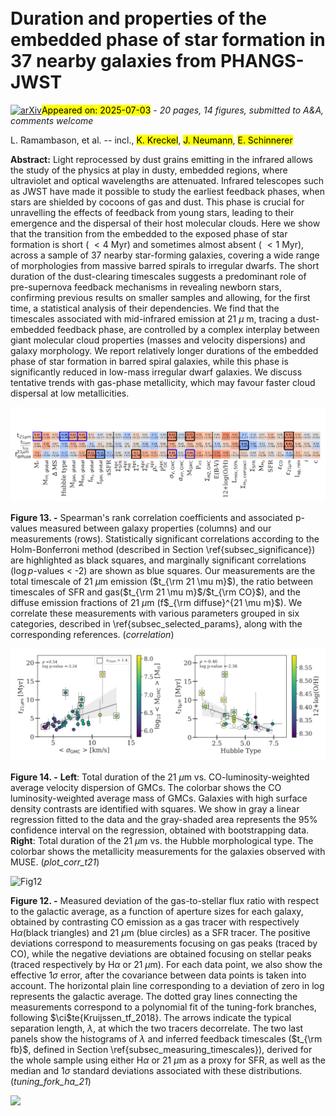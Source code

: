 <div class="macros" style="visibility:hidden;">
$\newcommand{\ensuremath}{}$
$\newcommand{\xspace}{}$
$\newcommand{\object}[1]{\texttt{#1}}$
$\newcommand{\farcs}{{.}''}$
$\newcommand{\farcm}{{.}'}$
$\newcommand{\arcsec}{''}$
$\newcommand{\arcmin}{'}$
$\newcommand{\ion}[2]{#1#2}$
$\newcommand{\textsc}[1]{\textrm{#1}}$
$\newcommand{\hl}[1]{\textrm{#1}}$
$\newcommand{\footnote}[1]{}$
$\newcommand{\toadd}[1]{{\color{red}{{[TO ADD: \bf #1]}}}}$
$\newcommand{\hi}{H~{\sc i}}$
$\newcommand{\hii}{H~{\sc ii}}$
$\newcommand{\ha}{\ifmmode{\rm H}\alpha \else H\alpha\fi}$
$\newcommand{\hb}{\ifmmode{\rm H}\beta \else H\beta\fi}$
$\newcommand{\lya}{\ifmmode{\rm Ly}\alpha \else Ly\alpha\fi}$
$\newcommand{\hei}{He~{\sc i}}$
$\newcommand{\Hei}{He~{\sc i} \lambda4471}$
$\newcommand{\heii}{He~{\sc ii}}$
$\newcommand{\Heiiuv}{He~{\sc ii} \lambda1640}$
$\newcommand{\Heiiopt}{He~{\sc ii} \lambda4686}$
$\newcommand{\ebv}{\ifmmode E_{\rm B-V} \else E_{\rm B-V}\fi}$
$\newcommand{\av}{\ifmmode A_{\rm V} \else A_{\rm V}\fi}$
$\newcommand{\alphaCO}{\ifmmode \alpha_{\rm CO} \else \alpha_{\rm CO}\fi}$
$\newcommand{\oh}{\ifmmode 12 + \log({\rm O/H}) \else12 + \log({\rm O/H})\fi}$
$\newcommand{\nii}{[N~{\sc ii}]}$
$\newcommand{\niii}{[N~{\sc iii}]}$
$\newcommand{\oi}{[O~{\sc i}]}$
$\newcommand{\oii}{[O~{\sc ii}]}$
$\newcommand{\oiii}{[O~{\sc iii}]}$
$\newcommand{\oiv}{[O~{\sc iv}]}$
$\newcommand{\sii}{[S~{\sc ii}]}$
$\newcommand{\siii}{[S~{\sc iii}]}$
$\newcommand{\siv}{[S~{\sc iv}]}$
$\newcommand{\ci}{[C~{\sc i}]}$
$\newcommand{\cii}{[C~{\sc ii}]}$
$\newcommand{\civ}{[C~{\sc iv}]}$
$\newcommand{\neiii}{[Ne~{\sc iii}]}$
$\newcommand{\neii}{[Ne~{\sc ii}]}$
$\newcommand{\nev}{[Ne~{\sc v}]}$
$\newcommand{\nevi}{[Ne~{\sc vi}]}$
$\newcommand{\neiv}{[Ne~{\sc iv}]}$
$\newcommand{\feii}{[Fe~{\sc ii}]}$
$\newcommand{\feiii}{[Fe~{\sc iii}]}$
$\newcommand{\feiv}{[Fe~{\sc iv}]}$
$\newcommand{\fev}{[Fe~{\sc v}]}$
$\newcommand{\fevi}{[Fe~{\sc vi}]}$
$\newcommand{\fevii}{[Fe~{\sc vii}]}$
$\newcommand{\silii}{[Si~{\sc ii}]}$
$\newcommand{\arii}{[Ar~{\sc ii}]}$
$\newcommand{\ariii}{[Ar~{\sc iii}]}$
$\newcommand{\ariv}{[Ar~{\sc iv}]}$
$\newcommand{\mgiv}{[Mg~{\sc iv}]}$
$\newcommand{\Niiib}{N~{\sc iii} \lambda4512Å}$
$\newcommand{\Nv}{N~{\sc v} \lambda4612Å}$
$\newcommand{\Niii}{N~{\sc iii} \lambda4640Å}$
$\newcommand{\Civb}{C~{\sc iv} \lambda4658Å}$
$\newcommand{\Heii}{He~{\sc ii} \lambda4686}$
$\newcommand{\Ciii}{C~{\sc iii} \lambda5696}$
$\newcommand{\Civ}{C~{\sc iv} \lambda5808}$
$\newcommand{\Ciiiuv}{C~{\sc iii}] \lambda1909}$
$\newcommand{\Oiiiuv}{O~{\sc iii}] \lambda1666}$
$\newcommand{\arraystretch}{1.3}$
$\newcommand{\micron}{\mum}$
$\newcommand{\kms}{km s^{-1}}$
$\newcommand{\kmsmpc}{km s^{-1} Mpc^{-1}}$
$\newcommand{\cmc}{cm^{-3}}$
$\newcommand{\erg}{erg s^{-1} cm^{-2} Å^{-1}}$
$\newcommand{\ergs}{erg s^{-1}}$
$\newcommand{\ergscm}{erg s^{-1} cm^{-2}}$
$\newcommand{\msun}{\ifmmode M_{\odot} \else M_{\odot}\fi}$
$\newcommand{\msunyr}{\ifmmode M_{\odot} {\rm yr}^{-1} \else M_{\odot} yr^{-1}\fi}$
$\newcommand{\zsun}{\ifmmode Z_{\odot} \else Z_{\odot}\fi}$
$\newcommand{\lsun}{\ifmmode L_{\odot} \else L_{\odot}\fi}$
$\newcommand{\mup}{\ifmmode M_{\rm up} \else M_{\rm up}\fi}$
$\newcommand{\mlow}{\ifmmode M_{\rm low} \else M_{\rm low}\fi}$
$\newcommand{\aap}{A\&A}$
$\newcommand{\aaps}{A\&AS}$
$\newcommand{\aas}{A\&AS}$
$\newcommand{\aj}{AJ}$
$\newcommand{\apj}{ApJ}$
$\newcommand{\apjl}{ApJL}$
$\newcommand{\apjs}{ApJS}$
$\newcommand{\mnras}{MNRAS}$
$\newcommand{\pasp}{PASP}$
$\newcommand{\rmxaa}{Revista Mexicana de Astronomía y Astrofísica}$
$\newcommand{\Nii}{[N\small II]\normalsize \lambda\lambda6548,6584A}$
$\newcommand{\Sii}{[S~{\sc ii}] \lambda\lambda6716,6731Å}$
$\newcommand{\Siii}{[S~{\sc iii}] \lambda\lambda9068,9532Å}$
$\newcommand{\Oi}{[O~{\sc i}] \lambda6300Å}$
$\newcommand{\Oii}{[O~{\sc ii}] \lambda\lambda3726, 3728Å}$
$\newcommand{\Oiii}{[O~{\sc iii}] \lambda\lambda4959,5007Å}$
$\newcommand{\oiiil}{[O~{\sc iii}]\lambda 5007Å}$
$\newcommand{\oiiill}{[O~{\sc iii}]\lambda 4959Å}$
$\newcommand{\fesc}{\ifmmode f_{\rm esc} \else f_{\rm esc}\fi}$
$\newcommand{\feschii}{\ifmmode f_{\rm esc,HII} \else f_{\rm esc,HII}\fi}$</div>



<div id="title">

# Duration and properties of the embedded phase of star formation in 37 nearby galaxies from PHANGS-JWST

</div>
<div id="comments">

[![arXiv](https://img.shields.io/badge/arXiv-2507.01508-b31b1b.svg)](https://arxiv.org/abs/2507.01508)<mark>Appeared on: 2025-07-03</mark> -  _20 pages, 14 figures, submitted to A&A, comments welcome_

</div>
<div id="authors">

L. Ramambason, et al. -- incl., <mark>K. Kreckel</mark>, <mark>J. Neumann</mark>, <mark>E. Schinnerer</mark>

</div>
<div id="abstract">

**Abstract:** Light reprocessed by dust grains emitting in the infrared allows the study of the physics at play in dusty, embedded regions, where ultraviolet and optical wavelengths are attenuated. Infrared telescopes such as JWST have made it possible to study the earliest feedback phases, when stars are shielded by cocoons of gas and dust. This phase is crucial for unravelling the effects of feedback from young stars, leading to their emergence and the dispersal of their host molecular clouds. Here we show that the transition from the embedded to the exposed phase of star formation is short ( $< 4$ Myr) and sometimes almost absent ( $< 1$ Myr), across a sample of 37 nearby star-forming galaxies, covering a wide range of morphologies from massive barred spirals to irregular dwarfs. The short duration of the dust-clearing timescales suggests a predominant role of pre-supernova feedback mechanisms in revealing newborn stars, confirming previous results on smaller samples and allowing, for the first time, a statistical analysis of their dependencies. We find that the timescales associated with mid-infrared emission at 21 $\mu$ m, tracing a dust-embedded feedback phase, are controlled by a complex interplay between giant molecular cloud properties (masses and velocity dispersions) and galaxy morphology. We report relatively longer durations of the embedded phase of star formation in barred spiral galaxies, while this phase is significantly reduced in low-mass irregular dwarf galaxies. We discuss tentative trends with gas-phase metallicity, which may favour faster cloud dispersal at low metallicities.

</div>

<div id="div_fig1">

<img src="tmp_2507.01508/./Fig7.png" alt="Fig13" width="100%"/>

**Figure 13. -** Spearman's rank correlation coefficients and associated p-values measured between galaxy properties (columns) and our measurements (rows). Statistically significant correlations according to the Holm-Bonferroni method (described in Section \ref{subsec_significance}) are highlighted as black squares, and marginally significant correlations ($\log p$-values < -2) are shown as blue squares. Our measurements are the total timescale of 21 $\mu$m emission ($t_{\rm 21 \mu m}$), the ratio between timescales of SFR and gas($t_{\rm 21 \mu m}$/$t_{\rm CO}$), and the diffuse emission fractions of 21 $\mu$m (f$_{\rm diffuse}^{21 \mu m}$). We correlate these measurements with various parameters grouped in six categories, described in \ref{subsec_selected_params}, along with the corresponding references. (*correlation*)

</div>
<div id="div_fig2">

<img src="tmp_2507.01508/./Fig8_1.png" alt="Fig14.1" width="50%"/><img src="tmp_2507.01508/./Fig8_2.png" alt="Fig14.2" width="50%"/>

**Figure 14. -** **Left**: Total duration of the 21 $\mu$m vs. CO-luminosity-weighted average velocity dispersion of GMCs. The colorbar shows the CO luminosity-weighted average mass of GMCs. Galaxies with high surface density contrasts are identified with squares. We show in gray a linear regression fitted to the data and the gray-shaded area represents the 95\% confidence interval on the regression, obtained with bootstrapping data. **Right**: Total duration of the 21 $\mu$m vs. the Hubble morphological type. The colorbar shows the metallicity measurements for the galaxies observed with MUSE. (*plot_corr_t21*)

</div>
<div id="div_fig3">

<img src="tmp_2507.01508/./Fig3.png" alt="Fig12" width="100%"/>

**Figure 12. -** Measured deviation of the gas-to-stellar flux ratio with respect to the galactic average, as a function of aperture sizes for each galaxy, obtained by contrasting CO emission as a gas tracer with respectively H$\alpha$(black triangles) and 21 $\mu$m (blue circles) as a SFR tracer. The positive deviations correspond to measurements focusing on gas peaks (traced by CO), while the negative deviations are obtained focusing on stellar peaks (traced respectively by H$\alpha$ or 21 $\mu$m). For each data point, we also show the effective 1$\sigma$ error, after the covariance between data points is taken into account. The horizontal plain line corresponding to a deviation of zero in log represents the galactic average. The dotted gray lines connecting the measurements correspond to a polynomial fit of the tuning-fork branches, following $\ci$te{Kruijssen_tf_2018}. The arrows indicate the typical separation length, $\lambda$, at which the two tracers decorrelate. The two last panels show the histograms of $\lambda$ and inferred feedback timescales ($t_{\rm fb}$, defined in Section \ref{subsec_measuring_timescales}), derived for the whole sample using either H$\alpha$ or 21 $\mu$m as a proxy for SFR, as well as the median and 1$\sigma$ standard deviations associated with these distributions. (*tuning_fork_ha_21*)

</div><div id="qrcode"><img src=https://api.qrserver.com/v1/create-qr-code/?size=100x100&data="https://arxiv.org/abs/2507.01508"></div>